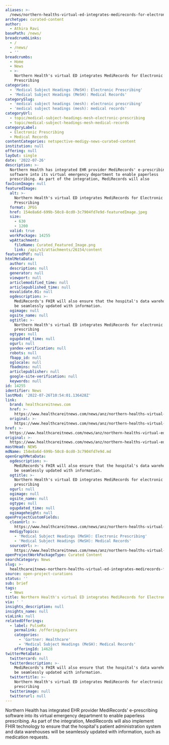 ```yaml
---
aliases: >-
  /news/northern-healths-virtual-ed-integrates-medirecords-for-electronic-prescribing
archetype: curated-content
author:
  - Athira Ravi
basePath: /news/
breadcrumbLinks:
  - /
  - /news/
  - ''
breadcrumbs:
  - Home
  - News
  - >-
    Northern Health's virtual ED integrates MediRecords for Electronic
    Prescribing
categories:
  - 'Medical Subject Headings (MeSH): Electronic Prescribing'
  - 'Medical Subject Headings (MeSH): Medical Records'
categorySlug:
  - 'medical subject headings (mesh): electronic prescribing'
  - 'medical subject headings (mesh): medical records'
categoryUrl:
  - topic/medical-subject-headings-mesh-electronic-prescribing
  - topic/medical-subject-headings-mesh-medical-records
categoryLabel:
  - Electronic Prescribing
  - Medical Records
contentCategories: netspective-medigy-news-curated-content
institution: null
offering: null
layOut: single
date: '2022-07-26'
description: >-
  Northern Health has integrated EHR provider MediRecords' e-prescribing
  software into its virtual emergency department to enable paperless
  prescribing. As part of the integration, MediRecords will also
favIconImage: null
featuredImage:
  alt: >-
    Northern Health's virtual ED integrates MediRecords for Electronic
    Prescribing
  format: JPEG
  href: 154e8a6d-699b-50c8-8cd0-3c7904fd7e9d-featuredImage.jpeg
  size:
    - 630
    - 1200
  valid: true
  workPackage: 14255
  wpAttachment:
    fileName: Curated_Featured_Image.png
    link: /api/v3/attachments/26154/content
featuredPdf: null
htmlMetaData:
  author: null
  description: null
  generator: null
  viewport: null
  articlemodified_time: null
  articlepublished_time: null
  msvalidate.01: null
  ogdescription: >-
    MediRecords's FHIR will also ensure that the hospital's data warehouses will
    be seamlessly updated with information.
  ogimage: null
  ogsite_name: null
  ogtitle: >-
    Northern Health's virtual ED integrates MediRecords for electronic
    prescribing
  ogtype: null
  ogupdated_time: null
  ogurl: null
  yandex-verification: null
  robots: null
  fbapp_id: null
  oglocale: null
  fbadmins: null
  articlepublisher: null
  google-site-verification: null
  keywords: null
id: 14255
identifier: News
lastMod: '2022-07-26T10:54:01.136428Z'
link:
  brand: healthcareitnews.com
  href: >-
    https://www.healthcareitnews.com/news/anz/northern-healths-virtual-ed-integrates-medirecords-electronic-prescribing
  original: >-
    https://www.healthcareitnews.com/news/anz/northern-healths-virtual-ed-integrates-medirecords-electronic-prescribing
href: >-
  https://www.healthcareitnews.com/news/anz/northern-healths-virtual-ed-integrates-medirecords-electronic-prescribing
original: >-
  https://www.healthcareitnews.com/news/anz/northern-healths-virtual-ed-integrates-medirecords-electronic-prescribing
mastHead: NEWS
mdName: 154e8a6d-699b-50c8-8cd0-3c7904fd7e9d.md
openGraphMetaData:
  ogdescription: >-
    MediRecords's FHIR will also ensure that the hospital's data warehouses will
    be seamlessly updated with information.
  ogtitle: >-
    Northern Health's virtual ED integrates MediRecords for electronic
    prescribing
  ogurl: null
  ogimage: null
  ogsite_name: null
  ogtype: null
  ogupdated_time: null
  ogimageheight: null
openProjectCustomFields:
  cleanUrl: >-
    https://www.healthcareitnews.com/news/anz/northern-healths-virtual-ed-integrates-medirecords-electronic-prescribing
  medigyTopics:
    - 'Medical Subject Headings (MeSH): Electronic Prescribing'
    - 'Medical Subject Headings (MeSH): Medical Records'
  sourceUrl: >-
    https://www.healthcareitnews.com/news/anz/northern-healths-virtual-ed-integrates-medirecords-electronic-prescribing
openProjectWorkPackageType: Curated Content
searchCategory: News
slug: >-
  healthcareitnews-northern-healths-virtual-ed-integrates-medirecords-for-electronic-prescribing
source: open-project-curations
status: ''
sub: brief
tags:
  - News
title: Northern Health's virtual ED integrates MediRecords for Electronic Prescribing
via: ' '
insights_description: null
insights_name: null
viaLink: null
relatedOfferings:
  - label: PulseRx
    permalink: /offering/pulserx
    categories:
      - 'Gartner: Healthcare'
      - 'Medical Subject Headings (MeSH): Medical Records'
    offeringId: 14628
twitterMetaData:
  twittercard: null
  twitterdescription: >-
    MediRecords's FHIR will also ensure that the hospital's data warehouses will
    be seamlessly updated with information.
  twittertitle: >-
    Northern Health's virtual ED integrates MediRecords for electronic
    prescribing
  twitterimage: null
  twitterurl: null
---
```

<p>Northern Health has integrated EHR provider MediRecords' e-prescribing software into its virtual emergency department to enable paperless prescribing. As part of the integration, MediRecords will also implement FHIR technology to ensure that the hospital's patient administration system and data warehouses will be seamlessly updated with information, such as medication requests.</p>